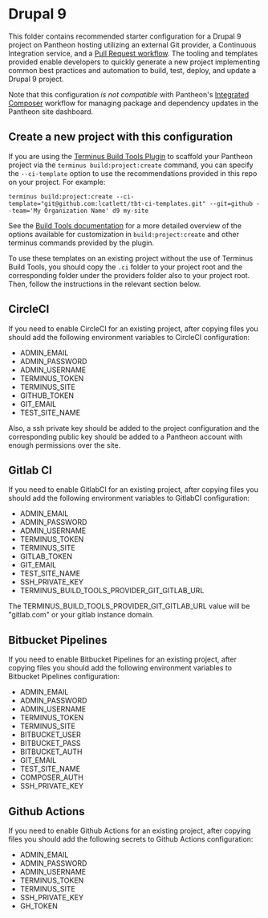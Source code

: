 # Drupal 9

This folder contains recommended starter configuration for a Drupal 9 project on Pantheon hosting utilizing an external Git provider, a Continuous Integration service, and a [Pull Request workflow](https://pantheon.io/docs/guides/build-tools/pr-workflow). The tooling and templates provided enable developers to quickly generate a new project implementing common best practices and automation to build, test, deploy, and update a Drupal 9 project.

Note that this configuration *is not compatible* with Pantheon's [Integrated Composer](https://pantheon.io/docs/integrated-composer) workflow for managing package and dependency updates in the Pantheon site dashboard.

## Create a new project with this configuration

If you are using the [Terminus Build Tools Plugin](https://pantheon.io/docs/guides/build-tools) to scaffold your Pantheon project via the `terminus build:project:create` command, you can specify the `--ci-template` option to use the recommendations provided in this repo on your project. For example:

```
terminus build:project:create --ci-template="git@github.com:lcatlett/tbt-ci-templates.git" --git=github --team='My Organization Name' d9 my-site

```

See the [Build Tools documentation](https://github.com/pantheon-systems/terminus-build-tools-plugin/blob/3.x/README.md#command-options) for a more detailed overview of the options available for customization in `build:project:create` and other terminus commands provided by the plugin.

To use these templates on an existing project without the use of Terminus Build Tools, you should copy the `.ci` folder to your project root and the corresponding folder under the providers folder also to your project root. Then, follow the instructions in the relevant section below.

## CircleCI

If you need to enable CircleCI for an existing project, after copying files you should add the following environment variables to CircleCI configuration:

- ADMIN_EMAIL
- ADMIN_PASSWORD
- ADMIN_USERNAME
- TERMINUS_TOKEN
- TERMINUS_SITE
- GITHUB_TOKEN
- GIT_EMAIL
- TEST_SITE_NAME

Also, a ssh private key should be added to the project configuration and the corresponding public key should be added to a Pantheon account with enough permissions over the site.

## Gitlab CI

If you need to enable GitlabCI for an existing project, after copying files you should add the following environment variables to GitlabCI configuration:

- ADMIN_EMAIL
- ADMIN_PASSWORD
- ADMIN_USERNAME
- TERMINUS_TOKEN
- TERMINUS_SITE
- GITLAB_TOKEN
- GIT_EMAIL
- TEST_SITE_NAME
- SSH_PRIVATE_KEY
- TERMINUS_BUILD_TOOLS_PROVIDER_GIT_GITLAB_URL

The TERMINUS_BUILD_TOOLS_PROVIDER_GIT_GITLAB_URL value will be "gitlab.com" or your gitlab instance domain.

## Bitbucket Pipelines

If you need to enable Bitbucket Pipelines for an existing project, after copying files you should add the following environment variables to Bitbucket Pipelines configuration:

- ADMIN_EMAIL
- ADMIN_PASSWORD
- ADMIN_USERNAME
- TERMINUS_TOKEN
- TERMINUS_SITE
- BITBUCKET_USER
- BITBUCKET_PASS
- BITBUCKET_AUTH
- GIT_EMAIL
- TEST_SITE_NAME
- COMPOSER_AUTH
- SSH_PRIVATE_KEY

## Github Actions

If you need to enable Github Actions for an existing project, after copying files you should add the following secrets to Github Actions configuration:

- ADMIN_EMAIL
- ADMIN_PASSWORD
- ADMIN_USERNAME
- TERMINUS_TOKEN
- TERMINUS_SITE
- SSH_PRIVATE_KEY
- GH_TOKEN
